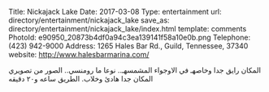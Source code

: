 Title:          Nickajack Lake
Date:           2017-03-08
Type:           entertainment
url:            directory/entertainment/nickajack_lake
save_as:        directory/entertainment/nickajack_lake/index.html
template:       comments
PhotoId:        e90950_20873b4df0a94c3ea139141f58a10e0b.png
Telephone:      (423) 942-9000
Address:        1265 Hales Bar Rd., Guild, Tennessee, 37340
website:        http://www.halesbarmarina.com/

المكان رايق جدا وخاصهـ في الاوجواء المشمسهـ.. نوعا ما رومنسي.. الصور من تصويري المكان جدا هادئ وخلاب. الطريق ساعه و٢٠ دقيقه
